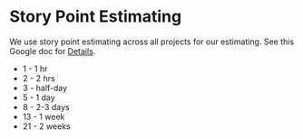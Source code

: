 # Story Point Estimating

We use story point estimating across all projects for our estimating.
See this Google doc for [Details](https://docs.google.com/document/d/1WNHs7oU77lljj0ufPkDTMcHtxCoNFHydUkZh4XM8yjA/edit).

*   1 - 1 hr
*   2 - 2 hrs
*   3 - half-day
*   5 - 1 day
*   8 - 2-3 days
*   13 - 1 week
*   21 - 2 weeks
